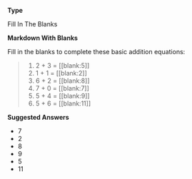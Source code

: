 __Type__

Fill In The Blanks

__Markdown With Blanks__

Fill in the blanks to complete these basic addition equations:

> 1. 2 + 3 = [[blank:5]]
> 2. 1 + 1 = [[blank:2]]
> 3. 6 + 2 = [[blank:8]]
> 4. 7 + 0 = [[blank:7]]
> 5. 5 + 4 = [[blank:9]]
> 6. 5 + 6 = [[blank:11]]

__Suggested Answers__

- 7
- 2
- 8
- 9
- 5
- 11
